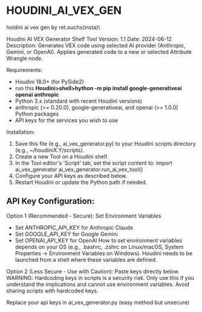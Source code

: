 # HOUDINI_AI_VEX_GEN
hoidini ai vex gen by ret.ouchs(insta)\

Houdini AI VEX Generator Shelf Tool
Version: 1.1
Date: 2024-06-12
Description: Generates VEX code using selected AI provider (Anthropic, Gemini, or OpenAI).
             Applies generated code to a new or selected Attribute Wrangle node.

Requirements:
- Houdini 18.0+ (for PySide2)
- run this **Houdini>shell>hython -m pip install google-generativeai openai anthropic**
- Python 3.x (standard with recent Houdini versions)
- anthropic (>= 0.20.0), google-generativeai, and openai (>= 1.0.0) Python packages
- API keys for the services you wish to use

Installation:
1. Save this file (e.g., ai_vex_generator.py) to your Houdini scripts directory
   (e.g., ~/houdiniX.Y/scripts).
2. Create a new Tool on a Houdini shelf.
3. In the Tool editor's 'Script' tab, set the script content to:
   import ai_vex_generator
   ai_vex_generator.run_ai_vex_tool()
4. Configure your API keys as described below.
5. Restart Houdini or update the Python path if needed.

API Key Configuration:
---------------------
Option 1 (Recommended - Secure): Set Environment Variables
  - Set ANTHROPIC_API_KEY for Anthropic Claude
  - Set GOOGLE_API_KEY for Google Gemini
  - Set OPENAI_API_KEY for OpenAI
  How to set environment variables depends on your OS (e.g., .bashrc, .zshrc on Linux/macOS,
  System Properties -> Environment Variables on Windows). Houdini needs to be launched
  from a shell where these variables are defined.

Option 2 (Less Secure - Use with Caution): Paste keys directly below.
  WARNING: Hardcoding keys in scripts is a security risk. Only use this if you
           understand the implications and cannot use environment variables.
           Avoid sharing scripts with hardcoded keys.

Replace your api keys in ai_vex_generator.py (easy method but unsecure)
